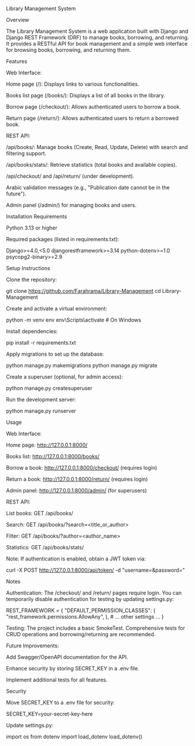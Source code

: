 Library Management System

Overview

The Library Management System is a web application built with Django and Django REST Framework (DRF) to manage books, borrowing, and returning. It provides a RESTful API for book management and a simple web interface for browsing books, borrowing, and returning them.

Features





Web Interface:





Home page (/): Displays links to various functionalities.



Books list page (/books/): Displays a list of all books in the library.



Borrow page (/checkout/): Allows authenticated users to borrow a book.



Return page (/return/): Allows authenticated users to return a borrowed book.



REST API:





/api/books/: Manage books (Create, Read, Update, Delete) with search and filtering support.



/api/books/stats/: Retrieve statistics (total books and available copies).



/api/checkout/ and /api/return/ (under development).



Arabic validation messages (e.g., "Publication date cannot be in the future").



Admin panel (/admin/) for managing books and users.

Installation Requirements





Python 3.13 or higher



Required packages (listed in requirements.txt):

Django>=4.0,<5.0
djangorestframework>=3.14
python-dotenv>=1.0
psycopg2-binary>=2.9

Setup Instructions





Clone the repository:

git clone https://github.com/Farahrama/Library-Management
cd Library-Management



Create and activate a virtual environment:

python -m venv env
env\Scripts\activate     # On Windows



Install dependencies:

pip install -r requirements.txt



Apply migrations to set up the database:

python manage.py makemigrations
python manage.py migrate



Create a superuser (optional, for admin access):

python manage.py createsuperuser



Run the development server:

python manage.py runserver

Usage





Web Interface:





Home page: http://127.0.0.1:8000/



Books list: http://127.0.0.1:8000/books/



Borrow a book: http://127.0.0.1:8000/checkout/ (requires login)



Return a book: http://127.0.0.1:8000/return/ (requires login)



Admin panel: http://127.0.0.1:8000/admin/ (for superusers)



REST API:





List books: GET /api/books/



Search: GET /api/books/?search=<title_or_author>



Filter: GET /api/books/?author=<author_name>



Statistics: GET /api/books/stats/



Note: If authentication is enabled, obtain a JWT token via:

curl -X POST http://127.0.0.1:8000/api/token/ -d "username=<username>&password=<password>"

Notes





Authentication: The /checkout/ and /return/ pages require login. You can temporarily disable authentication for testing by updating settings.py:

REST_FRAMEWORK = {
    "DEFAULT_PERMISSION_CLASSES": (
        "rest_framework.permissions.AllowAny",
    ),
    # ... other settings ...
}



Testing: The project includes a basic SmokeTest. Comprehensive tests for CRUD operations and borrowing/returning are recommended.



Future Improvements:





Add Swagger/OpenAPI documentation for the API.



Enhance security by storing SECRET_KEY in a .env file.



Implement additional tests for all features.

Security





Move SECRET_KEY to a .env file for security:

SECRET_KEY=your-secret-key-here

Update settings.py:

import os
from dotenv import load_dotenv
load_dotenv()
